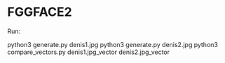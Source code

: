 # FGGFACE2

Run:

python3 generate.py denis1.jpg
python3 generate.py denis2.jpg
python3 compare_vectors.py denis1.jpg_vector denis2.jpg_vector
